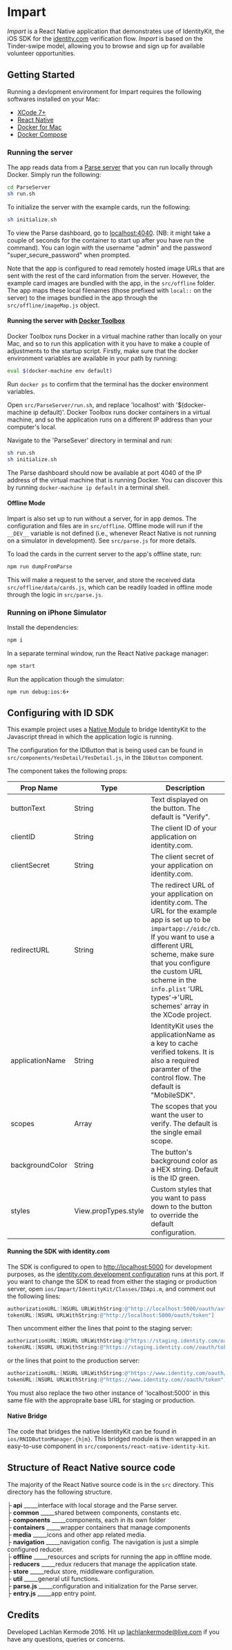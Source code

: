 # Impart

*Impart* is a React Native application that demonstrates use of IdentityKit, the iOS SDK for the [identity.com](https://www.identity.com) verification flow. *Impart* is based on the Tinder-swipe model, allowing you to browse and sign up for available volunteer opportunities.

## Getting Started

Running a devlopment environment for Impart requires the following softwares installed on your Mac:
 - [XCode 7+](https://itunes.apple.com/us/app/xcode/id497799835?mt=12)
 - [React Native](https://facebook.github.io/react-native/docs/getting-started.html)
 - [Docker for Mac](https://docs.docker.com/engine/installation/mac/)
 - [Docker Compose](https://docs.docker.com/compose/install/)

### Running the server

The app reads data from a [Parse server](https://github.com/ParsePlatform/parse-server) that you can run locally through Docker. Simply run the following:
```bash
cd ParseServer
sh run.sh
```

To initialize the server with the example cards, run the following: 
```bash
sh initialize.sh
```

To view the Parse dashboard, go to [localhost:4040](http://localhost:4040). (NB: it might take a couple of seconds for the container to start up after you have run the command). You can login with the username "admin" and the password "super_secure_password" when prompted.

Note that the app is configured to read remotely hosted image URLs that are sent with the rest of the card information from the server. However, the example card images are bundled with the app, in the `src/offline` folder. The app maps these local filenames (those prefixed with `local::` on the server) to the images bundled in the app through the `src/offline/imageMap.js` object.

#### Running the server with [Docker Toolbox](https://www.docker.com/products/docker-toolbox)

Docker Toolbox runs Docker in a virtual machine rather than locally on your Mac, and so to run this application with it you have to make a couple of adjustments to the startup script. Firstly, make sure that the docker environment variables are available in your path by running:
```bash
eval $(docker-machine env default)
```
Run `docker ps` to confirm that the terminal has the docker environment variables.

Open `src/ParseServer/run.sh`, and replace 'localhost' with '$(docker-machine ip default)'. Docker Toolbox runs docker containers in a virtual machine, and so the application runs on a different IP address than your computer's local.

Navigate to the 'ParseSever' directory in terminal and run:
```bash
sh run.sh
sh initialize.sh
```

The Parse dashboard should now be available at port 4040 of the IP address of the virtual machine that is running Docker. You can discover this by running `docker-machine ip default` in a terminal shell.

#### Offline Mode

Impart is also set up to run without a server, for in app demos. The configuration and files are in `src/offline`. Offline mode will run if the `__DEV__` variable is not defined (i.e., whenever React Native is not running on a simulator in development). See `src/parse.js` for more details.

To load the cards in the current server to the app's offline state, run:
```bash
npm run dumpFromParse
```
This will make a request to the server, and store the received data `src/offline/data/cards.js`, which can be readily loaded in offline mode through the logic in `src/parse.js`.

### Running on iPhone Simulator
Install the dependencies:
```bash
npm i
```
In a separate terminal window, run the React Native package manager:
```bash
npm start
```
Run the application though the simulator:
```
npm run debug:ios:6+
``` 

## Configuring with ID SDK

This example project uses a [Native Module](https://facebook.github.io/react-native/docs/native-modules-ios.html) to bridge IdentityKit to the Javascript thread in which the application logic is running.

The configuration for the IDButton that is being used can be found in `src/components/YesDetail/YesDetail.js`, in the `IDButton` component.

The component takes the following props:

| Prop Name | Type | Description | Required |
| --------- | ---- | ----------- | -------- |
| buttonText | String | Text displayed on the button. The default is "Verify". |  |
| clientID | String | The client ID of your application on identity.com. | √ |
| clientSecret | String | The client secret of your application on identity.com. | √ |
| redirectURL | String | The redirect URL of your application on identity.com. The URL for the example app is set up to be `impartapp://oidc/cb`. If you want to use a different URL scheme, make sure that you configure the custom URL scheme in the `info.plist` 'URL types'->'URL schemes' array in the XCode project. | √ |
| applicationName | String | IdentityKit uses the applicationName as a key to cache verified tokens. It is also a required paramter of the control flow. The default is "MobileSDK". | √ |
| scopes | Array <String> | The scopes that you want the user to verify. The default is the single email scope. | √ |
| backgroundColor | String | The button's background color as a HEX string. Default is the ID green. | |
| styles | View.propTypes.style | Custom styles that you want to pass down to the button to override the default configuration. | |

#### Running the SDK with identity.com 

The SDK is configured to open to [http://localhost:5000]() for development purposes, as the [identity.com development configuration](https://github.com/identity-dev/identity) runs at this port. If you want to change the SDK to read from either the staging or production server, open `ios/Impart/IdentityKit/Classes/IDApi.m`, and comment out the following lines:

```objective-c
authorizationURL:[NSURL URLWithString:@"http://localhost:5000/oauth/authorize"]
tokenURL:[NSURL URLWithString:@"http://localhost:5000/oauth/token"]
```

Then uncomment either the lines that point to the staging server:

```objective-c
authorizationURL:[NSURL URLWithString:@"https://staging.identity.com/oauth/authorize"]
tokenURL:[NSURL URLWithString:@"https://staging.identity.com//oauth/token"]
```

or the lines that point to the production server:

```objective-c
authorizationURL:[NSURL URLWithString:@"https://www.identity.com/oauth/authorize"]
tokenURL:[NSURL URLWithString:@"https://www.identity.com//oauth/token"]
```

You must also replace the two other instance of 'localhost:5000' in this same file with the appropraite base URL for staging or production.

#### Native Bridge

The code that bridges the native IdentityKit can be found in `ios/RNIDButtonManager.{h|m}`. This bridged module is then wrapped in an easy-to-use component in `src/components/react-native-identity-kit`.

## Structure of React Native source code
The majority of the React Native source code is in the `src` directory. This directory has the following structure.
    
├ **api**         _____interface with local storage and the Parse server.     
├ **common**      _____shared between components, constants etc.     
├ **components**  _____components, each in its own folder     
├ **containers**  _____wrapper containers that manage components     
├ **media**       _____icons and other app related media.     
├ **navigation**  _____navigation config. The navigation is just a simple configured reducer.      
├ **offline**     _____resources and scripts for running the app in offline mode.     
├ **reducers**    _____redux reducers that manage the application state.     
├ **store**       _____redux store, middleware configuration.     
├ **util**        _____general util functions.     
├ **parse.js**    _____configuration and initialization for the Parse server.     
├ **entry.js**    _____app entry point.

## Credits

Developed Lachlan Kermode 2016. Hit up lachlankermode@live.com if you have any questions, queries or concerns. 

